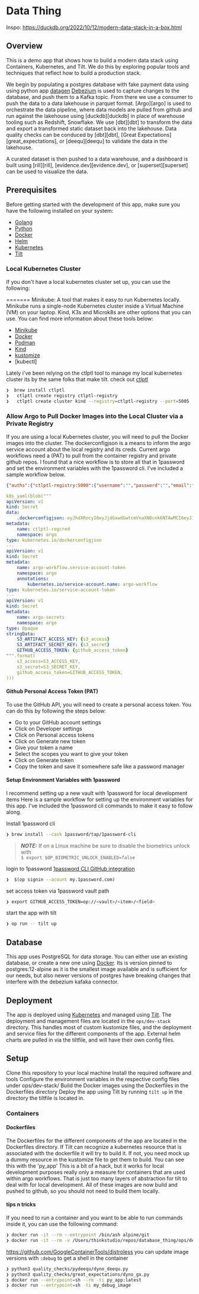 # Data Thing
Inspo:
https://duckdb.org/2022/10/12/modern-data-stack-in-a-box.html

## Overview
This is a demo app that shows how to build a modern data stack using Containers, Kubernetes, and Tilt.
We do this by exploring popular tools and techniques that reflect how to build a production stack.

We begin by populating a postgres database with fake payment data using using python app [datagen][datagen]
[Debezium][debezium] is used to capture changes to the database, and push them to a Kafka topic. From there we use a consumer to push the data to a data lakehouse in parquet format.
[Argo][argo] is used to orchestrate the data pipeline, where data models are pulled from github and run against the lakehouse using [duckdb][duckdb] in place of warehouse tooling such as Redshift, Snowflake. We use [dbt][dbt] to transform the data and export a transformed static dataset back into the lakehouse.
Data quality checks can be conduced by [dbt][dbt],  [Great Expectations][great_expectations], or [deequ][deequ] to validate the data in the lakehouse.

A curated dataset is then pushed to a data warehouse, and a dashboard is built using [rill][rill], [evidence.dev][evidence.dev], or [superset][superset] can be used to visualize the data.

## Prerequisites
Before getting started with the development of this app, make sure you have the following installed on your system:
- [Golang](https://golang.org/doc/install)
- [Python](https://www.python.org/downloads/)
- [Docker](https://docs.docker.com/get-docker/)
- [Helm](https://helm.sh/docs/intro/install/)
- [Kubernetes](https://kubernetes.io/docs/tasks/tools/install-kubectl/)
- [Tilt](https://docs.tilt.dev/install.html)

### Local Kubernetes Cluster
If you don't have a local kubernetes cluster set up, you can use the following:

=======
Minikube: A tool that makes it easy to run Kubernetes locally. Minikube runs a single-node Kubernetes cluster inside a Virtual Machine (VM) on your laptop. Kind, K3s and Microk8s are other options that you can use. You can find more information about these tools below:


- [Minikube](https://kubernetes.io/docs/tasks/tools/install-minikube/)
- [Docker](https://www.docker.com/)
- [Podman](https://podman.io/)
- [Kind](https://kind.sigs.k8s.io/)
- [kustomize](https://kustomize.io/)
- [kubectl]

Lately i've been relying on the ctlptl tool to manage my local kubernetes cluster its by the same folks that make tilt.
check out [ctlptl](https://github.com/tilt-dev/ctlptl)
```sh
❯  brew install ctlptl
❯   ctlptl create registry ctlptl-registry
❯   ctlptl create cluster kind --registry=ctlptl-registry --port=5005
```

### Allow Argo to Pull Docker Images into the Local Cluster via a Private Registry
If you are using a local Kubernetes cluster, you will need to pull the Docker images into the cluster.
The dockerconfigjson is a means to inform the argo service account about the local registry and its creds. Current argo workflows need a (PAT) to pull from the container registry and private github repos. I found that a nice workflow is to store all that in 1password and set the environment variables with the 1password cli. I've included a sample workflow below.
```json
{"auths":{"ctlptl-registry:5000":{"username":"","password":"","email":"root@localhost","auth":""}}}
```

```yaml
k8s_yaml(blob("""
apiVersion: v1
kind: Secret
data:
    .dockerconfigjson: eyJhdXRocyI6eyJjdGxwdGwtcmVnaXN0cnk6NTAwMCI6eyJ1c2VybmFtZSI6IiIsInBhc3N3b3JkIjoiIiwiZW1haWwiOiJyb290QGxvY2FsaG9zdCIsImF1dGgiOiIifX19Cg==
metadata:
    name: ctlptl-regcred
    namespace: argo
type: kubernetes.io/dockerconfigjson
---
apiVersion: v1
kind: Secret
metadata:
    name: argo-workflow.service-account-token
    namespace: argo
    annotations:
        kubernetes.io/service-account.name: argo-workflow
type: kubernetes.io/service-account-token
---
apiVersion: v1
kind: Secret
metadata:
    name: argo-secrets
    namespace: argo
type: Opaque
stringData:
    S3_ARTIFACT_ACCESS_KEY: {s3_access}
    S3_ARTIFACT_SECRET_KEY: {s3_secret}
    GITHUB_ACCESS_TOKEN: {github_access_token}
""".format(
    s3_access=S3_ACCESS_KEY,
    s3_secret=S3_SECRET_KEY,
    github_access_token=GITHUB_ACCESS_TOKEN,
)))

```
#### Github Personal Access Token (PAT)
To use the GitHub API, you will need to create a personal access token. You can do this by following the steps below:
- Go to your GitHub account settings
- Click on Developer settings
- Click on Personal access tokens
- Click on Generate new token
- Give your token a name
- Select the scopes you want to give your token
- Click on Generate token
- Copy the token and save it somewhere safe like a password manager


#### Setup Environment Variables with 1password
I recommend setting up a new vault with 1password for local development items
Here is a sample workflow for setting up the environment variables for this app. I've included the 1password cli commands to make it easy to follow along.

Install 1password cli
```bash 
❯ brew install --cask 1password/tap/1password-cli
```
> **_NOTE:_**  If on a Linux machine be sure to disable the biometrics unlock with  
`$ export $OP_BIOMETRIC_UNLOCK_ENABLED=false`

login to 1password [1password CLI GitHub integration](https://developer.1password.com/docs/cli/shell-plugins/github/#step-1-create-a-github-personal-access-token)

```bash
❯  $(op signin --acount my.1password.com)
```
set access token via 1password vault path

```bash 
❯ export GITHUB_ACCESS_TOKEN=op://<vault>/<item>/<field>
```
start the app with tilt

```bash
❯ op run -- tilt up 
```

## Database
This app uses PostgreSQL for data storage. You can either use an existing database, or create a new one using [Docker](https://hub.docker.com/_/postgres). Its is version pinned to postgres:12-alpine as it is the smallest image available and is sufficient for our needs, but also newer versions of postgres have breaking changes that interfere with the debezium kafaka connector.

## Deployment
The app is deployed using [Kubernetes](https://kubernetes.io/docs/concepts/workloads/controllers/deployment/) and managed using [Tilt](https://tilt.dev/docs/). The deployment and management files are located in the `ops/dev-stack` directory. This handles most of custom kustomize files, and the deployment and service files for the different components of the app. External helm charts are pulled in via the tiltfile, and will have their own config files.

## Setup
Clone this repository to your local machine
Install the required software and tools
Configure the environment variables in the respective config files under ops/dev-stack/
Build the Docker images using the Dockerfiles in the Dockerfiles directory
Deploy the app using Tilt by running `tilt up` in the directory the tiltfile is located in.

### Containers
#### Dockerfiles

The Dockerfiles for the different components of the app are located in the Dockerfiles directory. If Tilt can recognize a kubernetes resource that is associated with the dockerfile it will try to build it. If not, you need mock up a dummy resource in the kustomize file to get them to build. You can see this with the 'py_app' This is a bit of a hack, but it works for local development purposes really only a measure for containers that are used within argo workflows. That is just too many layers of abstraction for tilt to deal with for local development. All of these images are now build and pushed to github, so you should not need to build them locally.

#### tips n tricks
If you need to run a container and you want to be able to run commands inside it, you can use the following command:

```sh
❯ docker run -it --rm --entrypoint /bin/ash alpine/git
❯ docker run -it --rm -v /Users/thinkstudio/repos/database_thing/ops/dev-stack/dbt/lakehouse_demo:/opt/venv/lakehouse_demo --entrypoint /bin/ash dbt
```


https://github.com/GoogleContainerTools/distroless
you can update image versions with `:debug` to get a shell in the container

```sh
❯ python3 quality_checks/pydeequ/dyno_deequ.py
❯ python3 quality_checks/great_expectations/dyno_gx.py
❯ docker run --entrypoint=sh --rm -ti py_app:latest
❯ docker run --entrypoint=sh -ti my_debug_image
```

[datagen]: docs/datagen/README.md
[debezium]: docs/debezium/README.md
